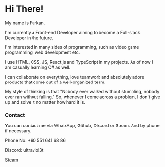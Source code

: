<h1> Hi There!</h1>

My name is Furkan.

I'm currently a Front-end Developer aiming to become a Full-stack Developer in the future.

I'm interested in many sides of programming, such as video game programming, web development etc.

I use HTML, CSS, JS, React.js and TypeScript in my projects. As of now I am casually learning C# as well.

I can collaborate on everything, love teamwork and absolutely adore products that come out of a well-organized team.

My style of thinking is that "Nobody ever walked without stumbling, nobody ever ran without falling." So, whenever I come across a problem, I don't give up and solve it no matter how hard it is.

<h3>Contact</h3>


You can contact me via WhatsApp, Github, Discord or Steam. And by phone if necessary.

Phone No: +90 551 641 68 86

Discord: ultraviol3t

[Steam](www.steamcommunity.com/id/grobdeland)
